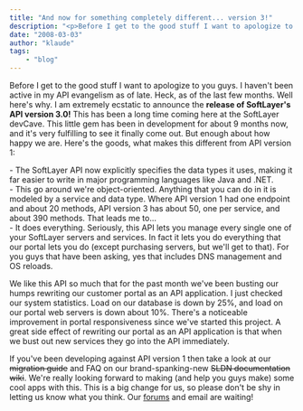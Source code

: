 ```yaml
---
title: "And now for something completely different... version 3!"
description: "<p>Before I get to the good stuff I want to apologize to you guys. I haven't been active in my API evangelism as of late"
date: "2008-03-03"
author: "klaude"
tags:
    - "blog"
---
```


<p>Before I get to the good stuff I want to apologize to you guys. I haven't been active in my API evangelism as of late. Heck, as of the last few months. Well here's why. I am extremely ecstatic to announce the <b>release of SoftLayer's API version 3.0!</b> This has been a long time coming here at the SoftLayer devCave. This little gem has been in development for about 9 months now, and it's very fulfilling to see it finally come out. But enough about how happy we are. Here's the goods, what makes this different from API version 1:</p>
<p>- The SoftLayer API now explicitly specifies the data types it uses, making it far easier to write in major programming languages like Java and .NET.<br />
- This go around we're object-oriented. Anything that you can do in it is modeled by a service and data type. Where API version 1 had one endpoint and about 20 methods, API version 3 has about 50, one per service, and about 390 methods. That leads me to...<br />
- It does everything. Seriously, this API lets you manage every single one of your SoftLayer servers and services. In fact it lets you do everything that our portal lets you do (except purchasing servers, but we'll get to that). For you guys that have been asking, yes that includes DNS management and OS reloads. </p>
<p>We like this API so much that for the past month we've been busting our humps rewriting our customer portal as an API application. I just checked our system statistics. Load on our database is down by 25%, and load on our portal web servers is down about 10%. There's a noticeable improvement in portal responsiveness since we've started this project. A great side effect of rewriting our portal as an API application is that when we bust out new services they go into the API immediately. </p>
<p>If you've been developing against API version 1 then take a look at our <s>migration guide</s> and FAQ on our brand-spanking-new <s>SLDN documentation wiki</s>. We're really looking forward to making (and help you guys make) some cool apps with this. This is a big change for us, so please don't be shy in letting us know what you think. Our <A href="http://forums.softlayer.com/">forums</a> and email are waiting!</p>

